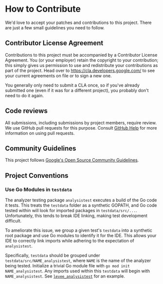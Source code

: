 # How to Contribute

We'd love to accept your patches and contributions to this project. There are
just a few small guidelines you need to follow.

## Contributor License Agreement

Contributions to this project must be accompanied by a Contributor License
Agreement. You (or your employer) retain the copyright to your contribution;
this simply gives us permission to use and redistribute your contributions as
part of the project. Head over to <https://cla.developers.google.com/> to see
your current agreements on file or to sign a new one.

You generally only need to submit a CLA once, so if you've already submitted one
(even if it was for a different project), you probably don't need to do it
again.

## Code reviews

All submissions, including submissions by project members, require review. We
use GitHub pull requests for this purpose. Consult
[GitHub Help](https://help.github.com/articles/about-pull-requests/) for more
information on using pull requests.

## Community Guidelines

This project follows [Google's Open Source Community
Guidelines](https://opensource.google/conduct/).

## Project Conventions

### Use Go Modules in `testdata`

The analyzer testing package `analysistest` executes a build of the Go code it tests.
This treats the `testdata` folder as a synthetic GOPATH, and Go code tested within will look for imported packages in `testdata/src/...`.
Unfortunately, this tends to break IDE linking, making test development difficult.

To ameliorate this issue, we group a given test's `testdata` into a synthetic root package and use Go modules to identify it for the IDE.
This allows your IDE to correctly link imports while adhering to the expectation of `analysistest`.

Specifically, `testdata` should be grouped under `testdata/src/NAME_analysistest`, where `NAME` is the name of the analyzer being tested.
Initialize a trivial Go module file with `go mod init NAME_analysistest`.
Any imports used within this `testdata` will begin with `NAME_analysistest`.
See [`levee_analysistest`](internal/pkg/levee/testdata/src/levee_analysistest) for an example. 

